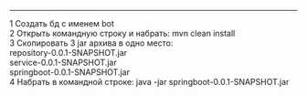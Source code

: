****
1 Создать бд с именем bot \
2 Открыть командную строку и набрать: mvn clean install \
3 Скопировать 3 jar архива в одно место: \
 repository-0.0.1-SNAPSHOT.jar\
 service-0.0.1-SNAPSHOT.jar\
 springboot-0.0.1-SNAPSHOT.jar\
4 Набрать в командной строке: java -jar springboot-0.0.1-SNAPSHOT.jar